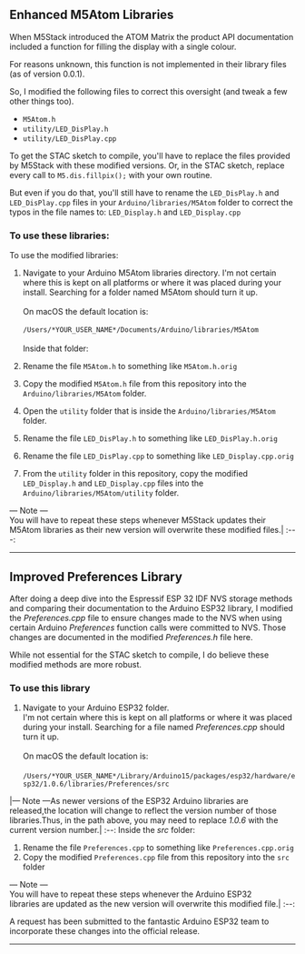 ## Enhanced M5Atom Libraries
When M5Stack introduced the ATOM Matrix the product API documentation included a function for filling the display with a single colour.

For reasons unknown, this function is not implemented in their library files (as of version 0.0.1).

So, I modified the following files to correct this oversight (and tweak a few other things too).

* `M5Atom.h`
* `utility/LED_DisPlay.h`
* `utility/LED_DisPlay.cpp`

To get the STAC sketch to compile, you'll have to replace the files provided by M5Stack with these modified versions. Or, in the STAC sketch, replace every call to `M5.dis.fillpix();` with your own routine.

But even if you do that, you'll still have to rename the `LED_DisPlay.h` and `LED_DisPlay.cpp` files in your `Arduino/libraries/M5Atom` folder to correct the typos in the file names to: `LED_Display.h` and `LED_Display.cpp`

### To use these libraries:
To use the modified libraries:

1. Navigate to your Arduino M5Atom libraries directory.
I'm not certain where this is kept on all platforms or where it was placed during your install. Searching for a folder named M5Atom should turn it up.<br><br>On macOS the default location is:<br>  
`/Users/*YOUR_USER_NAME*/Documents/Arduino/libraries/M5Atom`<br><br>Inside that folder:

1. Rename the file `M5Atom.h` to something like `M5Atom.h.orig`
1. Copy the modified `M5Atom.h` file from this repository into the `Arduino/libraries/M5Atom` folder.
1. Open the `utility` folder that is inside the `Arduino/libraries/M5Atom` folder.
1. Rename the file `LED_DisPlay.h` to something like `LED_DisPlay.h.orig`
1. Rename the file `LED_DisPlay.cpp` to something like `LED_Display.cpp.orig`
1. From the `utility` folder in this repository, copy the modified `LED_Display.h` and `LED_Display.cpp` files into the `Arduino/libraries/M5Atom/utility` folder.

&mdash; Note &mdash;<br>You will have to repeat these steps whenever M5Stack updates their <br>M5Atom libraries as their new version will overwrite these modified files.|
:---:

---  

## Improved Preferences Library
After doing a deep dive into the Espressif ESP 32 IDF NVS storage methods and comparing their documentation to the Arduino ESP32 library, I modified the *Preferences.cpp* file to ensure changes made to the NVS when using certain Arduino *Preferences* function calls were committed to NVS. Those changes are documented in the modified *Preferences.h* file here.

While not essential for the STAC sketch to compile, I do believe these modified methods are more robust.

### To use this library
1. Navigate to your Arduino ESP32 folder.<br>
I'm not certain where this is kept on all platforms or where it was placed during your install. Searching for a file named *Preferences.cpp* should turn it up.<br><br>On macOS the default location is:<br><br>
`/Users/*YOUR_USER_NAME*/Library/Arduino15/packages/esp32/hardware/esp32/1.0.6/libraries/Preferences/src`  

|&mdash; Note &mdash;As newer versions of the ESP32 Arduino libraries are released,the location will change to reflect the version number of those libraries.Thus, in the path above, you may need to replace *1.0.6* with the current version number.|
:--:
Inside the *src* folder:

1. Rename the file `Preferences.cpp` to something like `Preferences.cpp.orig`
1. Copy the modified `Preferences.cpp` file from this repository into the `src` folder

&mdash; Note &mdash;<br>You will have to repeat these steps whenever the Arduino ESP32 <br>libraries are updated as the new version will overwrite this modified file.|
:--:

A request has been submitted to the fantastic Arduino ESP32 team to incorporate these changes into the official release.

---
